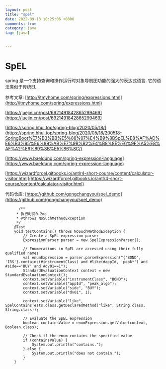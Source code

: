 ```yaml
---
layout: post
title: "spel"
date: 2022-09-13 10:25:06 +0800
comments: true
category: java
tag: [java]


---
```


# SpEL

spring 是一个支持查询和操作运行时对象导航图功能的强大的表达式语言. 它的语法类似于传统EL.



参考文章: [http://itmyhome.com/spring/expressions.html](http://itmyhome.com/spring/expressions.html)

[https://juejin.cn/post/6921491842865299469](https://juejin.cn/post/6921491842865299469)

[https://spring.hhui.top/spring-blog/2020/05/18/](https://spring.hhui.top/spring-blog/2020/05/18/200518-SpringBoot%E7%B3%BB%E5%88%97%E4%B9%8BSpEL%E8%AF%AD%E6%B3%95%E6%89%AB%E7%9B%B2%E4%B8%8E%E6%9F%A5%E8%AF%A2%E6%89%8B%E5%86%8C/)

[https://www.baeldung.com/spring-expression-language](https://www.baeldung.com/spring-expression-language)


[https://wizardforcel.gitbooks.io/antlr4-short-course/content/calculator-visitor.html](https://wizardforcel.gitbooks.io/antlr4-short-course/content/calculator-visitor.html)


代码仓库: [https://github.com/gongchangyou/spel_demo](https://github.com/gongchangyou/spel_demo)


```
	  /**
     * 执行时间0.2ms
     * @throws NoSuchMethodException
     */
    @Test
    void testContains() throws NoSuchMethodException {
        // Create a SpEL expression parser
        ExpressionParser parser = new SpelExpressionParser();

        // Enumerations in SpEL are accessed using their fully qualified names
        val enumExpression = parser.parseExpression("{'BOND', 'IRS'}.contains(#instrumentClass) and #like(#appId, 'peak*') and #side=='BUY' and #dv01==1");
        StandardEvaluationContext context = new StandardEvaluationContext();
        context.setVariable("instrumentClass", "BOND");
        context.setVariable("appId", "peak_algo");
        context.setVariable("side", "BUY");
        context.setVariable("dv01", 1);

        context.setVariable("like", SpelContainsTests.class.getDeclaredMethod("like", String.class, String.class));

        // Evaluate the SpEL expression
        boolean containsValue = enumExpression.getValue(context, Boolean.class);

        // Check if the enum contains the specified value
        if (containsValue) {
            System.out.println("contains.");
        } else {
            System.out.println("does not contain.");
        }
    }
```
